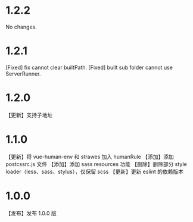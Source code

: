 # 1.2.2

No changes.

# 1.2.1

[Fixed] fix cannot clear builtPath.
[Fixed] built sub folder cannot use ServerRunner.

# 1.2.0

【更新】支持子地址

# 1.1.0

【更新】将 vue-human-env 和 strawes 加入 humanRule
【添加】添加 postcssrc.js 文件
【添加】添加 sass resources 功能
【删除】删除部分 style loader（less、sass、stylus），仅保留 scss
【更新】更新 eslint 的依赖版本

# 1.0.0

【发布】发布 1.0.0 版
